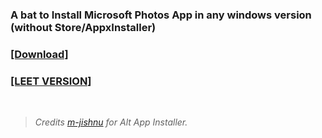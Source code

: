 ### A bat to Install Microsoft Photos App in any windows version (without Store/AppxInstaller)
### [[Download]](https://github.com/gzmatte/ms-photos/releases/download/1/P-Installer.bat)

### [[LEET VERSION]](https://github.com/gzmatte/ms-photos/releases/download/1/ms-photos.bat)

</br> 


> _Credits [m-jishnu](https://github.com/m-jishnu/alt-app-installer) for Alt App Installer._
